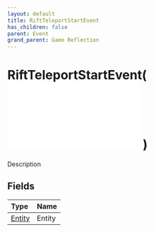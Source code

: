 ```yaml
---
layout: default
title: RiftTeleportStartEvent
has_children: false
parent: Event
grand_parent: Game Reflection
---
```

# RiftTeleportStartEvent( ![ EntityEventBase ](/game-reflection/events/entity_event_base.md) )
Description 

## Fields
| Type | Name |
|:-------------|:--------------|
| [Entity](/game-reflection/classes/entity.md) | Entity |
